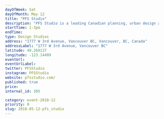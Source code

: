 ```yaml
---
dayOfWeek: Sat
dayOfMonth: May 12
title: "PFS Studio"
description: "PFS Studio is a leading Canadian planning, urban design and landscape architecture firm offering consulting services nationally and internationally on a wide range of projects for both the public and private sectors. We plan to host a digital presentation accompanied with project images and models, as well as an opportunity to engage in an informative Q&A session with real live landscape architects. We will also be offering snacks and refreshments. <br> "
startTime: 1-3pm
endTime: 
type: Design Studios
address: "1777 W 3rd Avenue, Vancouver BC, Vancouver, BC, Canada"
addressLabel: "1777 W 3rd Avenue, Vancouver BC"
latitude: 49.269137
longitude: -123.14499
eventUrl: 
eventUrlLabel: 
twitter: PFSStudio
instagram: PFSStudio
website: pfsstudio.com/
published: true
price: 
internal_id: 305

category: event-2018-12
priority: 0
slug: 2018-05-12-pfs_studio
---
```

